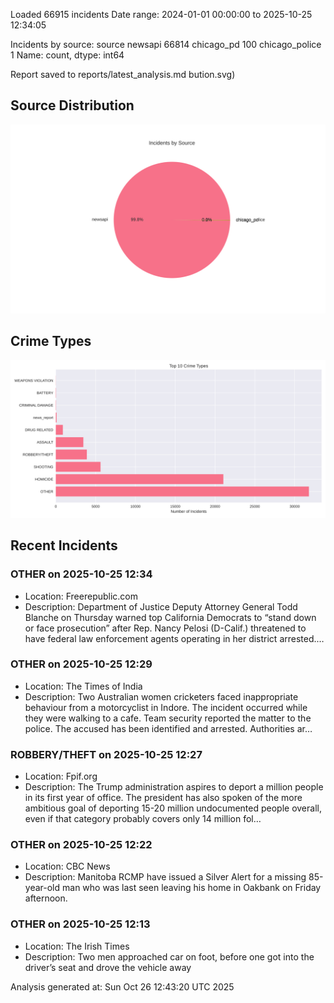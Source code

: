 
Loaded 66915 incidents
Date range: 2024-01-01 00:00:00 to 2025-10-25 12:34:05

Incidents by source:
source
newsapi           66814
chicago_pd          100
chicago_police        1
Name: count, dtype: int64

Report saved to reports/latest_analysis.md
bution.svg)

## Source Distribution
![Source Distribution](images/source_distribution.svg)

## Crime Types
![Crime Types](images/crime_types.svg)

## Recent Incidents

### OTHER on 2025-10-25 12:34
- Location: Freerepublic.com
- Description: Department of Justice Deputy Attorney General Todd Blanche on Thursday warned top California Democrats to “stand down or face prosecution” after Rep. Nancy Pelosi (D-Calif.) threatened to have federal law enforcement agents operating in her district arrested.…


### OTHER on 2025-10-25 12:29
- Location: The Times of India
- Description: Two Australian women cricketers faced inappropriate behaviour from a motorcyclist in Indore. The incident occurred while they were walking to a cafe. Team security reported the matter to the police. The accused has been identified and arrested. Authorities ar…


### ROBBERY/THEFT on 2025-10-25 12:27
- Location: Fpif.org
- Description: The Trump administration aspires to deport a million people in its first year of office. The president has also spoken of the more ambitious goal of deporting 15-20 million undocumented people overall, even if that category probably covers only 14 million fol…


### OTHER on 2025-10-25 12:22
- Location: CBC News
- Description: Manitoba RCMP have issued a Silver Alert for a missing 85-year-old man who was last seen leaving his home in Oakbank on Friday afternoon.


### OTHER on 2025-10-25 12:13
- Location: The Irish Times
- Description: Two men approached car on foot, before one got into the driver’s seat and drove the vehicle away

Analysis generated at: Sun Oct 26 12:43:20 UTC 2025
